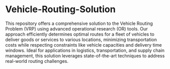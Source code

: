 # Vehicle-Routing-Solution
This repository offers a comprehensive solution to the Vehicle Routing Problem (VRP) using advanced operational research (OR) tools. Our approach efficiently determines optimal routes for a fleet of vehicles to deliver goods or services to various locations, minimizing transportation costs while respecting constraints like vehicle capacities and delivery time windows. Ideal for applications in logistics, transportation, and supply chain management, this solution leverages state-of-the-art techniques to address real-world routing challenges.
